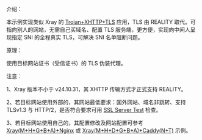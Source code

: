 介绍：

本示例实现类似 Xray 的 [Trojan+XHTTP+TLS](https://github.com/lxhao61/integrated-examples/tree/main/Xray(Trojan%2BXHTTP)%2BNginx%5CCaddy) 应用，TLS 由 REALITY 取代。可指向别人的网站，无需自己买域名、配置 TLS 服务端，更方便，实现向中间人呈现指定 SNI 的全程真实 TLS，可解决 SNI 名单阻断问题。

原理：

使用目标网站证书（受信证书）的 TLS 伪装代理。

注意：

1、Xray 版本不小于 v24.10.31，其 XHTTP 传输方式才正式支持 REALITY。

2、若目标网站使用外部的，其网站最低要求：国外网站、域名非跳转、支持 TLSv1.3 与 HTTP/2，是否符合要求可用 [SSL Server Test](https://www.ssllabs.com/ssltest/) 检查。

3、若目标网站使用自己的，其配置修改及网站配置可参考 [Xray(M+H+G+B+A)+Nginx](https://github.com/lxhao61/integrated-examples/tree/main/Xray(M%2BH%2BG%2BB%2BA)%2BNginx) 或 [Xray(M+H+D+G+B+A)+Caddy(N+T)](https://github.com/lxhao61/integrated-examples/tree/main/Xray(M%2BH%2BD%2BG%2BB%2BA)%2BCaddy(N%2BT)) 示例。
